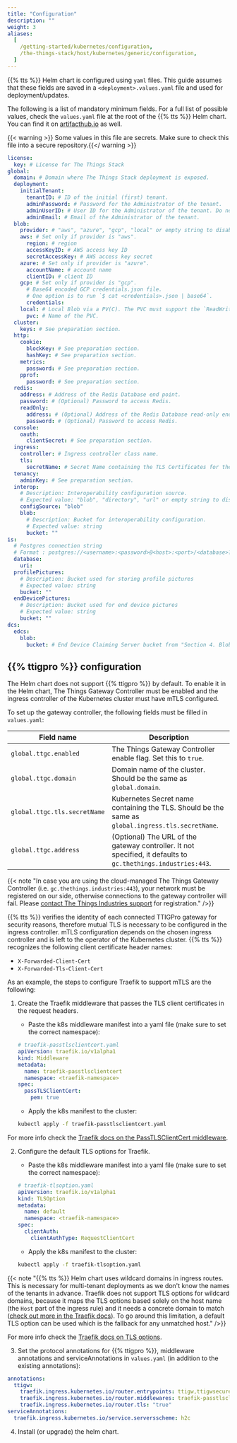 ```yaml
---
title: "Configuration"
description: ""
weight: 3
aliases:
  [
    /getting-started/kubernetes/configuration,
    /the-things-stack/host/kubernetes/generic/configuration,
  ]
---
```


{{% tts %}} Helm chart is configured using `yaml` files. This guide assumes that these fields are saved in a `<deployment>.values.yaml` file and used for deployment/updates.

<!--more-->

The following is a list of mandatory minimum fields. For a full list of possible values, check the `values.yaml` file at the root of the {{% tts %}} Helm chart. You can find it on [artifacthub.io](https://artifacthub.io/packages/helm/thethingsindustries/lorawan-stack-helm-chart?modal=values) as well.

{{< warning >}} Some values in this file are secrets. Make sure to check this file into a secure repository.{{</ warning >}}

```yaml
license:
  key: # License for The Things Stack
global:
  domain: # Domain where The Things Stack deployment is exposed.
  deployment:
    initialTenant:
      tenantID: # ID of the initial (first) tenant.
      adminPassword: # Password for the Administrator of the tenant.
      adminUserID: # User ID for the Administrator of the tenant. Do not use `admin`.
      adminEmail: # Email of the Administrator of the tenant.
  blob:
    provider: # "aws", "azure", "gcp", "local" or empty string to disable blob usage.
    aws: # Set only if provider is "aws".
      region: # region
      accessKeyID: # AWS access key ID
      secretAccessKey: # AWS access key secret
    azure: # Set only if provider is "azure".
      accountName: # account name
      clientID: # client ID
    gcp: # Set only if provider is "gcp".
      # Base64 encoded GCP credentials.json file.
      # One option is to run `$ cat <credentials>.json | base64`.
      credentials:
    local: # Local Blob via a PV(C). The PVC must support the `ReadWriteMany` access mode.
      pvc: # Name of the PVC.
  cluster:
    keys: # See preparation section.
  http:
    cookie:
      blockKey: # See preparation section.
      hashKey: # See preparation section.
    metrics:
      password: # See preparation section.
    pprof:
      password: # See preparation section.
  redis:
    address: # Address of the Redis Database end point.
    password: # (Optional) Password to access Redis.
    readOnly:
      address: # (Optional) Address of the Redis Database read-only end point.
      password: # (Optional) Password to access Redis.
  console:
    oauth:
      clientSecret: # See preparation section.
  ingress:
    controller: # Ingress controller class name.
    tls:
      secretName: # Secret Name containing the TLS Certificates for the Domain.
  tenancy:
    adminKey: # See preparation section.
  interop:
    # Description: Interoperability configuration source.
    # Expected value: "blob", "directory", "url" or empty string to disable blob usage
    configSource: "blob"
    blob:
      # Description: Bucket for interoperability configuration.
      # Expected value: string
      bucket: ""
is:
  # Postgres connection string
  # Format : postgres://<username>:<password>@<host>:<port>/<database>?<options>
  database:
    uri:
  profilePictures:
    # Description: Bucket used for storing profile pictures
    # Expected value: string
    bucket: ""
  endDevicePictures:
    # Description: Bucket used for end device pictures
    # Expected value: string
    bucket: ""
dcs:
  edcs:
    blob:
      bucket: # End Device Claiming Server bucket from "Section 4. Blob Storage"
```

## {{% ttigpro %}} configuration

The Helm chart does not support {{% ttigpro %}} by default. To enable it in the Helm chart, The Things Gateway Controller must be enabled and the ingress controller of the Kubernetes cluster must have mTLS configured.

To set up the gateway controller, the following fields must be filled in `values.yaml`:

**Field name**              |**Description**
----------------------------|----------------------------------------------------------------
`global.ttgc.enabled`       | The Things Gateway Controller enable flag. Set this to `true`. 
`global.ttgc.domain`        | Domain name of the cluster. Should be the same as `global.domain`.
`global.ttgc.tls.secretName`| Kubernetes Secret name containing the TLS. Should be the same as `global.ingress.tls.secretName`.
`global.ttgc.address`       | (Optional) The URL of the gateway controller. It not specified, it defaults to `gc.thethings.industries:443`.

{{< note "In case you are using the cloud-managed The Things Gateway Controller (i.e. `gc.thethings.industries:443`), your network must be registered on our side, otherwise connections to the gateway controller will fail. Please [contact The Things Industries support](mailto:support@thethingsindustries.com) for registration." />}}

{{% tts %}} verifies the identity of each connected TTIGPro gateway for security reasons, therefore mutual TLS is necessary to be configured in the ingress controller. mTLS configuration depends on the chosen ingress controller and is left to the operator of the Kubernetes cluster. {{% tts %}} recognizes the following client certificate header names:
- `X-Forwarded-Client-Cert`
- `X-Forwarded-Tls-Client-Cert`

As an example, the steps to configure Traefik to support mTLS are the following:

1. Create the Traefik middleware that passes the TLS client certificates in the request headers. 

    - Paste the k8s middleware manifest into a yaml file (make sure to set the correct namespace):
    ```yaml
    # traefik-passtlsclientcert.yaml
    apiVersion: traefik.io/v1alpha1
    kind: Middleware
    metadata:
      name: traefik-passtlsclientcert
      namespace: <traefik-namespace>
    spec:
      passTLSClientCert:
        pem: true
    ```

    - Apply the k8s manifest to the cluster:  

    ```bash
    kubectl apply -f traefik-passtlsclientcert.yaml 
    ```

For more info check the [Traefik docs on the PassTLSClientCert middleware](https://doc.traefik.io/traefik/middlewares/http/passtlsclientcert/).

2. Configure the default TLS options for Traefik. 

    - Paste the k8s middleware manifest into a yaml file (make sure to set the correct namespace):
    ```yaml
    # traefik-tlsoption.yaml
    apiVersion: traefik.io/v1alpha1
    kind: TLSOption
    metadata:
      name: default
      namespace: <traefik-namespace>
    spec:
      clientAuth:
        clientAuthType: RequestClientCert
    ```

    - Apply the k8s manifest to the cluster:  

    ```bash
    kubectl apply -f traefik-tlsoption.yaml
    ```

{{< note "{{% tts %}} Helm chart uses wildcard domains in ingress routes. This is necessary for multi-tenant deployments as we don't know the names of the tenants in advance. Traefik does not support TLS options for wildcard domains, because it maps the TLS options based solely on the host name (the `Host` part of the ingress rule) and it needs a concrete domain to match ([check out more in the Traefik docs](https://doc.traefik.io/traefik/v2.3/routing/routers/#options)). To go around this limitation, a default TLS option can be used which is the fallback for any unmatched host." />}}

For more info check the [Traefik docs on TLS options](https://doc.traefik.io/traefik/https/tls/#tls-options).

3. Set the protocol annotations for {{% ttigpro %}}, middleware annotations and serviceAnnotations in `values.yaml` 
(in addition to the existing annotations):

```yaml
annotations:
  ttigw:
    traefik.ingress.kubernetes.io/router.entrypoints: ttigw,ttigwsecure
    traefik.ingress.kubernetes.io/router.middlewares: traefik-passtlsclientcert@kubernetescrd
    traefik.ingress.kubernetes.io/router.tls: "true"
serviceAnnotations:
  traefik.ingress.kubernetes.io/service.serversscheme: h2c
```

4. Install (or upgrade) the helm chart.  
